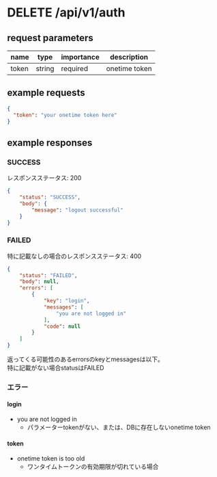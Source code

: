 # DELETE /api/v1/auth
## request parameters
| name | type | importance | description | 
| ---- | ---- | ---------- | ----------- | 
| token | string | required | onetime token | 
## example requests
```json
{
  "token": "your onetime token here"
}
```
## example responses
### SUCCESS
レスポンスステータス: 200
```json
{
    "status": "SUCCESS",
    "body": {
        "message": "logout successful"
    }
}
```
### FAILED
特に記載なしの場合のレスポンスステータス: 400  
```json
{
    "status": "FAILED",
    "body": null,
    "errors": [
        {
            "key": "login",
            "messages": [
                "you are not logged in"
            ],
            "code": null
        }
    ]
}
```
返ってくる可能性のあるerrorsのkeyとmessagesは以下。  
特に記載がない場合statusはFAILED
### エラー
#### login
- you are not logged in
  - パラメーターtokenがない、または、DBに存在しないonetime token
#### token
- onetime token is too old
  - ワンタイムトークンの有効期限が切れている場合

